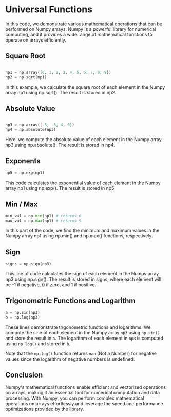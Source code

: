 # Universal Functions

In this code, we demonstrate various mathematical operations that can be performed on Numpy arrays. Numpy is a powerful
library for numerical computing, and it provides a wide range of mathematical functions to operate on arrays
efficiently.

## Square Root

``` python

np1 = np.array([0, 1, 2, 3, 4, 5, 6, 7, 8, 9])
np2 = np.sqrt(np1)
```

In this example, we calculate the square root of each element in the Numpy array np1 using np.sqrt(). The result is
stored in np2.

## Absolute Value

``` python

np3 = np.array([-3, -5, 4, 6])
np4 = np.absolute(np3)
```

Here, we compute the absolute value of each element in the Numpy array np3 using np.absolute(). The result is stored in
np4.

## Exponents

``` python
np5 = np.exp(np1)
```

This code calculates the exponential value of each element in the Numpy array np1 using np.exp(). The result is stored
in np5.

## Min / Max

``` python
min_val = np.min(np1) # returns 0
max_val = np.max(np1) # returns 9
```

In this part of the code, we find the minimum and maximum values in the Numpy array np1 using np.min() and np.max()
functions, respectively.

## Sign

``` python
signs = np.sign(np3)
```

This line of code calculates the sign of each element in the Numpy array np3 using np.sign(). The result is stored in
signs, where each element will be -1 if negative, 0 if zero, and 1 if positive.

## Trigonometric Functions and Logarithm

``` python
a = np.sin(np3)
b = np.log(np3)
```

These lines demonstrate trigonometric functions and logarithms. We compute the sine of each element in the Numpy array
`np3` using `np.sin()` and store the result in `a`. The logarithm of each element in `np3` is computed using `np.log()`
and stored
in `b`.

Note that the `np.log()` function returns `nan` (Not a Number) for negative values since the logarithm of negative
numbers
is undefined.

## Conclusion

Numpy's mathematical functions enable efficient and vectorized operations on arrays, making it an essential tool for
numerical computation and data processing. With Numpy, you can perform complex mathematical operations on arrays
effortlessly and leverage the speed and performance optimizations provided by the library.
